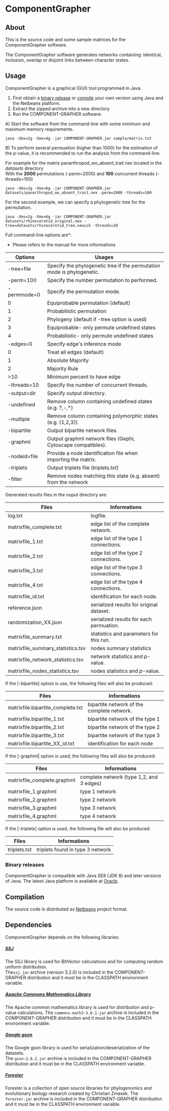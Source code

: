# ComponentGrapher

## About

This is the source code and some sample matrices for the ComponentGrapher software.

The ComponentGrapher software generates networks containing: identical, inclusion, overlap or disjoint links between character states.

## Usage

ComponentGrapher is a graphical (GUI) tool programmed in Java. 

1. First obtain a [binary release](#binary-releases) or [compile](#Compilation) your own version using Java and the Netbeans platform.
2. Extract the zipped archive into a new directory
3. Run the COMPONENT-GRAPHER software:

A) Start the software from the command-line with some minimum and maximum memory requirements.  

```
java -Xms=2g -Xmx=4g -jar COMPONENT-GRAPHER.jar sample/matrix.txt
```

B) To perform several permuation (higher than 1000) for the estimation of the _p_-value, it is recommended to run the analysis from the command-line. 

For example for the matrix panarthropod_wo_absent_trait.nex located in the _datasets_ directory  
With the **2000** permutations (-perm=2000)  and **100** concurrent threads (-threads=100)
```
java -Xms=2g -Xmx=6g -jar COMPONENT-GRAPHER.jar datasets/panarthropod_wo_absent_trait.nex -perm=2000 -threads=100
```
For the second example, we can specify a phylogenetic tree for the permutation.  
```
java -Xms=2g -Xmx=6g -jar COMPONENT-GRAPHER.jar datasets/rhinocerotid_original.nex -tree=datasets/rhinocerotid_tree.newick -threads=20
```

Full command-line options are*:   
* Please refers to the manual for more informations

| Options          | Usages                                                                 |
| ---------------- | ---------------------------------------------------------------------- |
|	-tree=file     | Specify the phylogenetic tree if the permutation mode is phylogenetic. |
|	-perm=100      | Specify the number permutation to performed.                           |
|   -permmode=0    | Specify the permutation mode.                                          |                  
|             0    | Equiprobable permutation (default)                                     |
|	          1    | Probabilistic permutation                                              |
|	          2    | Phylogeny (default if -tree option is used)                            |
|	          3    | Equiprobable- only permute undefined states                            |
|	          4    | Probabilistic- only permute undefined states                           |
|       -edges=0   | Specify edge's inference mode                                          |
|	          0    | Treat all edges (default)                                              |
|	          1    | Absolute Majority                                                      |
|	          2    | Majority Rule                                                          |
|	        >10    | Minimum percent to have edge                                           |
|	-threads=10    | Specify the number of concurrent threads.                              |
|	-output=dir    | Specify output directory.                                              |
|	-undefined     | Remove column containing undefined states (e.g. ?,-,\*)                |
|	-multiple      | Remove column containing polymorphic states (e.g. {1,2,3}).            |
|	-bipartite     | Output bipartite network files.                                        |
|	-graphml       | Output graphml network files (Gephi, Cytoscape compatibles).           |
|	-nodeid=file   | Provide a node identification file when importing the matrix.          |
|	-triplets      | Output triplets file (triplets.txt)                                    |
|	-filter        | Remove nodes matching this state (e.g. absent) from the network        | 

Generated results files in the ouput directory are:   

| Files                                   | Informations                                           |
| --------------------------------------- | ------------------------------------------------------ |
|	log.txt                               | logfile.                                               |
|	matrixfile_complete.txt               | edge list of the complete network.                     |
|	matrixfile_1.txt                      | edge list of the type 1 connections.                   |
|	matrixfile_2.txt                      | edge list of the type 2 connections.                   |
|	matrixfile_3.txt                      | edge list of the type 3 connections.                   |
|	matrixfile_4.txt                      | edge list of the type 4 connections.                   |
|	matrixfile_id.txt                     | identification for each node.                          |
|	reference.json                        | serialized results for original dataset.               |
|	randomization_XX.json                 | serialized results for each permuation.                |
|	matrixfile_summary.txt                | statistics and parameters for this run.                |
|	matrixfile_summary_statistics.tsv     | nodes summary statistics                               |
|	matrixfile_network_statistics.tsv     | network statistics and _p_-value.                      |
|	matrixfile_nodes_statistics.tsv       | nodes statistics and _p_-value.                        |

If the [-bipartite] option is use, the following files will also be produced:  

| Files                            | Informations                                   |
| -------------------------------- | ---------------------------------------------- |
| matrixfile.bipartite_complete.txt| bipartite network of the complete network.     |
| matrixfile.bipartite_1.txt       | bipartite network of the type 1                |
| matrixfile.bipartite_2.txt       | bipartite network of the type 2                |
| matrixfile.bipartite_3.txt       | bipartite network of the type 3                |
| matrixfile.bipartite_XX_id.txt   | identification for each node                   |

If the [-graphml] option is used, the following files will also be produced:

| Files                            | Informations                                   |
| -------------------------------- | ---------------------------------------------- |
|	matrixfile_complete.graphml    | complete network (type 1,2, and 3 edges)       |
|	matrixfile_1.graphml           | type 1 network                                 |
|	matrixfile_2.graphml           | type 2 network                                 |
|	matrixfile_3.graphml           | type 3 network                                 |
|	matrixfile_4.graphml           | type 4 network                                 |

If the [-triplets] option is used, the following file will also be produced:
	
| Files                           | Informations                                    |
| ------------------------------- | ----------------------------------------------- |
| triplets.txt                    | triplets found in type 3 network                |

### Binary releases

ComponentGrapher is compatible with Java SE8 (JDK 8) and later versions of Java. The latest
Java platform is available at [Oracle](https://www.java.com/fr/download/).

## Compilation

The source code is distributed as [Netbeans](https://netbeans.apache.org/download/index.html) project format. 

## Dependencies

ComponentGrapher depends on the following libraries:

##### [SSJ](https://github.com/umontreal-simul/ssj)  
The SSJ library is used for BitVector calculations and for computing random uniform distribution.  
The`ssj.jar` archive (version 3.2.0) is included in the COMPONENT-GRAPHER distribution and it must be in the CLASSPATH environment variable.

##### [Apache Commons Mathematics Library](http://commons.apache.org/proper/commons-math/)
The Apache common mathematics library is used for distribution and p-value calculations.
The `commons-math3-3.6.1.jar` archive is included in the COMPONENT-GRAPHER distribution and it must be in the CLASSPATH environment variable.  

##### [Google gson](https://github.com/google/gson)
The Google gson library is used for serialization/deserialization of the datasets.  
The `gson-2.6.2.jar` archive is included in the COMPONENT-GRAPHER distribution and it must be in the CLASSPATH environment variable. 

##### [Forester](https://sites.google.com/site/cmzmasek/home/software/forester)
Forester is a collection of open source libraries for phylogenomics and evolutionary biology research created by Christian Zmasek.
The `forester.jar` archive is included in the COMPONENT-GRAPHER distribution and it must be in the CLASSPATH environment variable. 